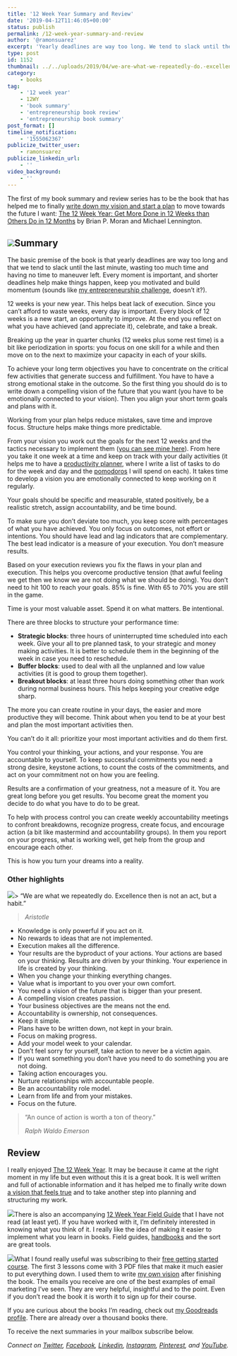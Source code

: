 ```yaml
---
title: '12 Week Year Summary and Review'
date: '2019-04-12T11:46:05+00:00'
status: publish
permalink: /12-week-year-summary-and-review
author: '@ramonsuarez'
excerpt: 'Yearly deadlines are way too long. We tend to slack until the last minute, wasting too much time and having no time to maneuver left. Every moment is important, and shorter deadlines help make things happen, keep you motivated and build momentum.'
type: post
id: 1152
thumbnail: ../../uploads/2019/04/we-are-what-we-repeatedly-do.-excellence-is-not-an-act-but-a-habit.png
category:
    - books
tag:
    - '12 week year'
    - 12WY
    - 'book summary'
    - 'entrepreneurship book review'
    - 'entrepreneurship book summary'
post_format: []
timeline_notification:
    - '1555062367'
publicize_twitter_user:
    - ramonsuarez
publicize_linkedin_url:
    - ''
video_background:
    - ''
---
```

The first of my book summary and review series has to be the book that has helped me to finally [write down my vision and start a plan](https://ramonsuarez.com/my-vision-and-plan/) to move towards the future I want: [The 12 Week Year: Get More Done in 12 Weeks than Others Do in 12 Months](https://amzn.to/2Z6QxL1) by Brian P. Moran and Michael Lennington.

[![](/uploads/2019/05/12-week-year-cover.jpg)](https://amzn.to/2VQut9E)Summary
-------

The basic premise of the book is that yearly deadlines are way too long and that we tend to slack until the last minute, wasting too much time and having no time to maneuver left. Every moment is important, and shorter deadlines help make things happen, keep you motivated and build momentum (sounds like [my entrepreneurship challenge](https://ramonsuarez.com/launching-at-least-one-project-every-month-my-entrepreneurship-learning-challenge/), doesn’t it?).

12 weeks is your new year. This helps beat lack of execution. Since you can’t afford to waste weeks, every day is important. Every block of 12 weeks is a new start, an opportunity to improve. At the end you reflect on what you have achieved (and appreciate it), celebrate, and take a break.

Breaking up the year in quarter chunks (12 weeks plus some rest time) is a bit like periodization in sports: you focus on one skill for a while and then move on to the next to maximize your capacity in each of your skills.

To achieve your long term objectives you have to concentrate on the critical few activities that generate success and fulfillment. You have to have a strong emotional stake in the outcome. So the first thing you should do is to write down a compelling vision of the future that you want (you have to be emotionally connected to your vision). Then you align your short term goals and plans with it.

Working from your plan helps reduce mistakes, save time and improve focus. Structure helps make things more predictable.

From your vision you work out the goals for the next 12 weeks and the tactics necessary to implement them ([you can see mine here](https://ramonsuarez.com/my-vision-and-plan/)). From here you take it one week at a time and keep on track with your daily activities (it helps me to have a [productivity planner](https://amzn.to/2DbDRcv), where I write a list of tasks to do for the week and day and the [pomodoros](https://en.wikipedia.org/wiki/Pomodoro_Technique) I will spend on each). It takes time to develop a vision you are emotionally connected to keep working on it regularly.

Your goals should be specific and measurable, stated positively, be a realistic stretch, assign accountability, and be time bound.

To make sure you don’t deviate too much, you keep score with percentages of what you have achieved. You only focus on outcomes, not effort or intentions. You should have lead and lag indicators that are complementary. The best lead indicator is a measure of your execution. You don’t measure results.

Based on your execution reviews you fix the flaws in your plan and execution. This helps you overcome productive tension (that awful feeling we get then we know we are not doing what we should be doing). You don’t need to hit 100 to reach your goals. 85% is fine. With 65 to 70% you are still in the game.

Time is your most valuable asset. Spend it on what matters. Be intentional.

There are three blocks to structure your performance time:

- **Strategic blocks**: three hours of uninterrupted time scheduled into each week. Give your all to pre planned task, to your strategic and money making activities. It is better to schedule them in the beginning of the week in case you need to reschedule.
- **Buffer blocks**: used to deal with all the unplanned and low value activities (it is good to group them together).
- **Breakout blocks**: at least three hours doing something other than work during normal business hours. This helps keeping your creative edge sharp.

The more you can create routine in your days, the easier and more productive they will become. Think about when you tend to be at your best and plan the most important activities then.

You can’t do it all: prioritize your most important activities and do them first.

You control your thinking, your actions, and your response. You are accountable to yourself. To keep successful commitments you need: a strong desire, keystone actions, to count the costs of the commitments, and act on your commitment not on how you are feeling.

Results are a confirmation of your greatness, not a measure of it. You are great long before you get results. You become great the moment you decide to do what you have to do to be great.

To help with process control you can create weekly accountability meetings to confront breakdowns, recognize progress, create focus, and encourage action (a bit like mastermind and accountability groups). In them you report on your progress, what is working well, get help from the group and encourage each other.

This is how you turn your dreams into a reality.

### Other highlights

![](/uploads/2019/04/we-are-what-we-repeatedly-do.-excellence-is-not-an-act-but-a-habit-1.png)> “We are what we repeatedly do. Excellence then is not an act, but a habit.”
> 
> <cite>*Aristotle*</cite>

- Knowledge is only powerful if you act on it.
- No rewards to ideas that are not implemented.
- Execution makes all the difference.
- Your results are the byproduct of your actions. Your actions are based on your thinking. Results are driven by your thinking. Your experience in life is created by your thinking.
- When you change your thinking everything changes.
- Value what is important to you over your own comfort.
- You need a vision of the future that is bigger than your present.
- A compelling vision creates passion.
- Your business objectives are the means not the end.
- Accountability is ownership, not consequences.
- Keep it simple.
- Plans have to be written down, not kept in your brain.
- Focus on making progress.
- Add your model week to your calendar.
- Don’t feel sorry for yourself, take action to never be a victim again.
- If you want something you don’t have you need to do something you are not doing.
- Taking action encourages you.
- Nurture relationships with accountable people.
- Be an accountability role model.
- Learn from life and from your mistakes.
- Focus on the future.

> “An ounce of action is worth a ton of theory.”
> 
> <cite>*Ralph Waldo Emerson*</cite>

Review
------

 I really enjoyed [The 12 Week Year](https://amzn.to/2X8MtZ3). It may be because it came at the right moment in my life but even without this it is a great book. It is well written and full of actionable information and it has helped me to finally write down [a vision that feels true](https://ramonsuarez.com/my-vision-and-plan/) and to take another step into planning and structuring my work.

![](/uploads/2019/04/5-stars-rating.png)There is also an accompanying [12 Week Year Field Guide](https://amzn.to/2WYLLgK) that I have not read (at least yet). If you have worked with it, I’m definitely interested in knowing what you think of it. I really like the idea of making it easier to implement what you learn in books. Field guides, [handbooks](https://gumroad.com/l/coworkinghandbook) and the sort are great tools.

[![](/uploads/2019/05/image-1.png)](https://amzn.to/2Z6QxL1)What I found really useful was subscribing to their [free getting started course](https://12weekyear.com/gsc/). The first 3 lessons come with 3 PDF files that make it much easier to put everything down. I used them to write [my own vision](https://ramonsuarez.com/my-vision-and-plan/) after finishing the book. The emails you receive are one of the best examples of email marketing I’ve seen. They are very helpful, insightful and to the point. Even if you don’t read the book it is worth it to sign up for their course.

If you are curious about the books I’m reading, check out [my Goodreads profile](https://www.goodreads.com/author/show/7992456.Ram_n_Su_rez_V_zquez). There are already over a thousand books there.

To receive the next summaries in your mailbox subscribe below.

*Connect on [Twitter](https://twitter.com/ramonsuarez), [Facebook](https://www.facebook.com/ramonsuarezdotcom), [Linkedin](https://www.linkedin.com/in/ramonsuarez/), [Instagram](https://www.instagram.com/ramonsuarez/), [Pinterest](https://www.pinterest.com/ramonsuarez/), and [YouTube](https://www.youtube.com/ramonsuarezv).*